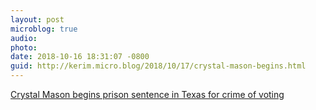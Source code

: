 ```yaml
---
layout: post
microblog: true
audio: 
photo: 
date: 2018-10-16 18:31:07 -0800
guid: http://kerim.micro.blog/2018/10/17/crystal-mason-begins.html
---
```

[Crystal Mason begins prison sentence in Texas for crime of voting](https://www.theguardian.com/us-news/2018/sep/28/crystal-mason-begins-prison-sentence-in-texas-for-of-voting?fbclid=IwAR35QKq3729S3jbwDt4ahp7_sNW-qkMO5s14CyuXrkFBrh0kO4OHOaUa5yI)
